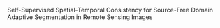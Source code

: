 Self-Supervised Spatial-Temporal Consistency for Source-Free Domain Adaptive Segmentation in Remote Sensing Images
